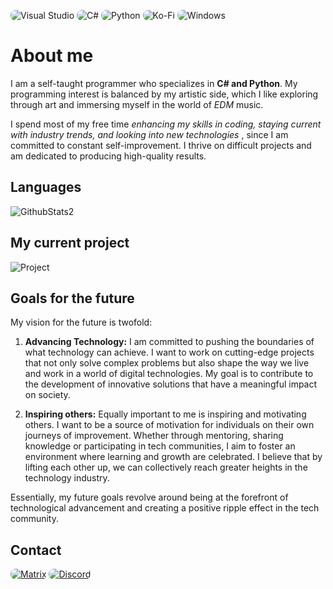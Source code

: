 <!-- Visual Studio -->
<img src="https://img.shields.io/badge/VSCode-0078D4?style=for-the-badge&logo=visual%20studio%20code&logoColor=white" alt="Visual Studio" style="border-radius: 8px;"> <!-- C# --> <img src="https://img.shields.io/badge/C%23-512bd4?style=for-the-badge&logo=c-sharp&logoColor=white" alt="C#" style="border-radius: 8px;"> <!-- Python --> <img src="https://img.shields.io/badge/Python-3776AB?style=for-the-badge&logo=python&logoColor=white" alt="Python" style="border-radius: 8px;"> <!-- Ko-Fi --> <img src="https://img.shields.io/badge/Ko--fi-F16061?style=for-the-badge&logo=ko-fi&logoColor=white" alt="Ko-Fi" style="border-radius: 8px;"> <!-- Windows --> <img src="https://img.shields.io/badge/Windows-0078D6?style=for-the-badge&logo=windows&logoColor=white" alt="Windows" style="border-radius: 8px;">

# About me

I am a self-taught programmer who specializes in **C# and Python**. My programming interest is balanced by my artistic side, which I like exploring through art and immersing myself in the world of *EDM* music.

I spend most of my free time *enhancing my skills in coding, staying current with industry trends, and looking into new technologies* , since I am committed to constant self-improvement. I thrive on difficult projects and am dedicated to producing high-quality results.

## Languages

![GithubStats2](https://github-readme-stats.vercel.app/api/top-langs/?username=TechAngle&langs_count=8&count_private=true&layout=compact&theme=dark&hide_border=true&hide=Jupyter%20notebook,less&bg_color=151515&title_color=f2f2f2&icon_color=79fe96)

## My current project
![Project](https://github-readme-stats.vercel.app/api/pin/?username=TechAngle&repo=wth-telegram-bot)

## Goals for the future

My vision for the future is twofold:

1. **Advancing Technology:** I am committed to pushing the boundaries of what technology can achieve. I want to work on cutting-edge projects that not only solve complex problems but also shape the way we live and work in a world of digital technologies. My goal is to contribute to the development of innovative solutions that have a meaningful impact on society.

2. **Inspiring others:** Equally important to me is inspiring and motivating others. I want to be a source of motivation for individuals on their own journeys of improvement. Whether through mentoring, sharing knowledge or participating in tech communities, I aim to foster an environment where learning and growth are celebrated. I believe that by lifting each other up, we can collectively reach greater heights in the technology industry.

Essentially, my future goals revolve around being at the forefront of technological advancement and creating a positive ripple effect in the tech community.

## Contact

<!-- Matrix -->
<a href="https://matrix.to/#/@tech-angle:matrix.org"><img src="https://img.shields.io/badge/matrix-000000?style=for-the-badge&logo=Matrix&logoColor=white" alt="Matrix" style="border-radius: 8px;"></a> <!-- Discord --> <a href="Your Discord Link Here"><img src="https://img.shields.io/badge/Discord-7289DA?style=for-the-badge&logo=discord&logoColor=white" alt="Discord" style="border-radius: 8px;"></a>
